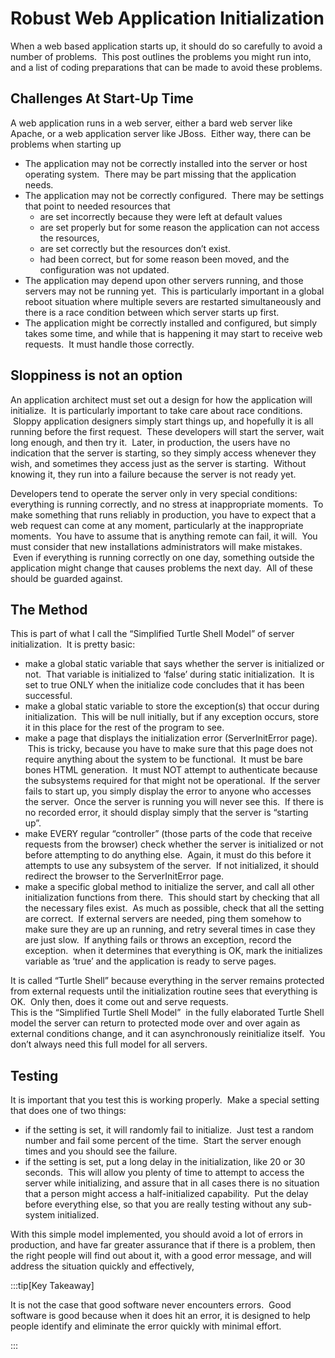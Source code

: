 #  Robust Web Application Initialization

When a web based application starts up, it should do so carefully to avoid a number of problems.  This post outlines the problems you might run into, and a list of coding preparations that can be made to avoid these problems.

## Challenges At Start-Up Time

A web application runs in a web server, either a bard web server like Apache, or a web application server like JBoss.  Either way, there can be problems when starting up

*   The application may not be correctly installed into the server or host operating system.  There may be part missing that the application needs.
*   The application may not be correctly configured.  There may be settings that point to needed resources that
    *   are set incorrectly because they were left at default values
    *   are set properly but for some reason the application can not access the resources,
    *   are set correctly but the resources don’t exist.
    *   had been correct, but for some reason been moved, and the configuration was not updated.
*   The application may depend upon other servers running, and those servers may not be running yet.  This is particularly important in a global reboot situation where multiple severs are restarted simultaneously and there is a race condition between which server starts up first.
*   The application might be correctly installed and configured, but simply takes some time, and while that is happening it may start to receive web requests.  It must handle those correctly.

## Sloppiness is not an option

An application architect must set out a design for how the application will initialize.  It is particularly important to take care about race conditions.  Sloppy application designers simply start things up, and hopefully it is all running before the first request.  These developers will start the server, wait long enough, and then try it.  Later, in production, the users have no indication that the server is starting, so they simply access whenever they wish, and sometimes they access just as the server is starting.  Without knowing it, they run into a failure because the server is not ready yet. 

Developers tend to operate the server only in very special conditions: everything is running correctly, and no stress at inappropriate moments.  To make something that runs reliably in production, you have to expect that a web request can come at any moment, particularly at the inappropriate moments.  You have to assume that is anything remote can fail, it will.  You must consider that new installations administrators will make mistakes.  Even if everything is running correctly on one day, something outside the application might change that causes problems the next day.  All of these should be guarded against.

## The Method

This is part of what I call the “Simplified Turtle Shell Model” of server initialization.  It is pretty basic:

*   make a global static variable that says whether the server is initialized or not.  That variable is initialized to ‘false’ during static initialization.  It is set to true ONLY when the initialize code concludes that it has been successful.
*   make a global static variable to store the exception(s) that occur during initialization.  This will be null initially, but if any exception occurs, store it in this place for the rest of the program to see.
*   make a page that displays the initialization error (ServerInitError page).  This is tricky, because you have to make sure that this page does not require anything about the system to be functional.  It must be bare bones HTML generation.  It must NOT attempt to authenticate because the subsystems required for that might not be operational.  If the server fails to start up, you simply display the error to anyone who accesses the server.  Once the server is running you will never see this.  If there is no recorded error, it should display simply that the server is “starting up”.
*   make EVERY regular “controller” (those parts of the code that receive requests from the browser) check whether the server is initialized or not before attempting to do anything else.  Again, it must do this before it attempts to use any subsystem of the server.  If not initialized, it should redirect the browser to the ServerInitError page.
*   make a specific global method to initialize the server, and call all other initialization functions from there.  This should start by checking that all the necessary files exist.  As much as possible, check that all the setting are correct.  If external servers are needed, ping them somehow to make sure they are up an running, and retry several times in case they are just slow.  If anything fails or throws an exception, record the exception.  when it determines that everything is OK, mark the initializes variable as ‘true’ and the application is ready to serve pages.

It is called “Turtle Shell” because everything in the server remains protected from external requests until the initialization routine sees that everything is OK.  Only then, does it come out and serve requests.  
This is the “Simplified Turtle Shell Model”  in the fully elaborated Turtle Shell model the server can return to protected mode over and over again as external conditions change, and it can asynchronously reinitialize itself.  You don’t always need this full model for all servers.

## Testing

It is important that you test this is working properly.  Make a special setting that does one of two things:

*   if the setting is set, it will randomly fail to initialize.  Just test a random number and fail some percent of the time.  Start the server enough times and you should see the failure.
*   if the setting is set, put a long delay in the initialization, like 20 or 30 seconds.  This will allow you plenty of time to attempt to access the server while initializing, and assure that in all cases there is no situation that a person might access a half-initialized capability.  Put the delay before everything else, so that you are really testing without any sub-system initialized.

With this simple model implemented, you should avoid a lot of errors in production, and have far greater assurance that if there is a problem, then the right people will find out about it, with a good error message, and will address the situation quickly and effectively,

:::tip[Key Takeaway]

It is not the case that good software never encounters errors.  Good software is good because when it does hit an error, it is designed to help people identify and eliminate the error quickly with minimal effort.

:::
